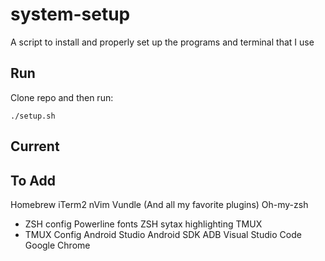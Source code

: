# system-setup
A script to install and properly set up the programs and terminal that I use

## Run
Clone repo and then run:
```
./setup.sh
```


## Current


## To Add
Homebrew
iTerm2
nVim
Vundle (And all my favorite plugins)
Oh-my-zsh
- ZSH config
Powerline fonts
ZSH sytax highlighting
TMUX
- TMUX Config
Android Studio
Android SDK
ADB
Visual Studio Code
Google Chrome
